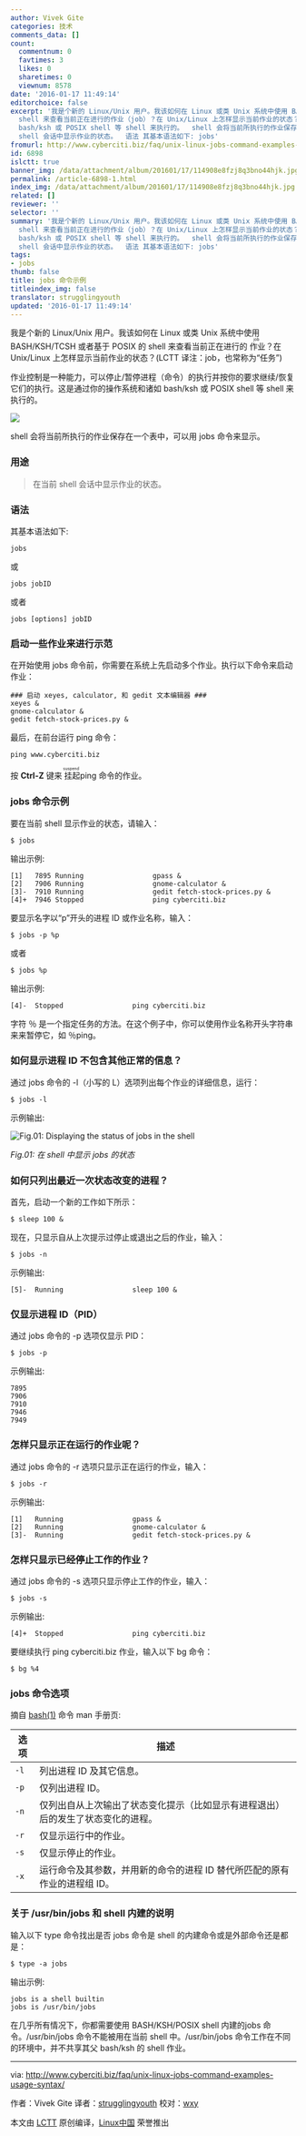 ```yaml
---
author: Vivek Gite
categories: 技术
comments_data: []
count:
  commentnum: 0
  favtimes: 3
  likes: 0
  sharetimes: 0
  viewnum: 8578
date: '2016-01-17 11:49:14'
editorchoice: false
excerpt: '我是个新的 Linux/Unix 用户。我该如何在 Linux 或类 Unix 系统中使用 BASH/KSH/TCSH 或者基于 POSIX 的
  shell 来查看当前正在进行的作业（job）？在 Unix/Linux 上怎样显示当前作业的状态？(LCTT 译注：job，也常称为任务) 作业控制是一种能力，可以停止/暂停进程（命令）的执行并按你的要求继续/恢复它们的执行。这是通过你的操作系统和诸如
  bash/ksh 或 POSIX shell 等 shell 来执行的。  shell 会将当前所执行的作业保存在一个表中，可以用 jobs 命令来显示。 用途  在当前
  shell 会话中显示作业的状态。  语法 其基本语法如下: jobs'
fromurl: http://www.cyberciti.biz/faq/unix-linux-jobs-command-examples-usage-syntax/
id: 6898
islctt: true
banner_img: /data/attachment/album/201601/17/114908e8fzj8q3bno44hjk.jpg
permalink: /article-6898-1.html
index_img: /data/attachment/album/201601/17/114908e8fzj8q3bno44hjk.jpg.thumb.jpg
related: []
reviewer: ''
selector: ''
summary: '我是个新的 Linux/Unix 用户。我该如何在 Linux 或类 Unix 系统中使用 BASH/KSH/TCSH 或者基于 POSIX 的
  shell 来查看当前正在进行的作业（job）？在 Unix/Linux 上怎样显示当前作业的状态？(LCTT 译注：job，也常称为任务) 作业控制是一种能力，可以停止/暂停进程（命令）的执行并按你的要求继续/恢复它们的执行。这是通过你的操作系统和诸如
  bash/ksh 或 POSIX shell 等 shell 来执行的。  shell 会将当前所执行的作业保存在一个表中，可以用 jobs 命令来显示。 用途  在当前
  shell 会话中显示作业的状态。  语法 其基本语法如下: jobs'
tags:
- jobs
thumb: false
title: jobs 命令示例
titleindex_img: false
translator: strugglingyouth
updated: '2016-01-17 11:49:14'
---
```


我是个新的 Linux/Unix 用户。我该如何在 Linux 或类 Unix 系统中使用 BASH/KSH/TCSH 或者基于 POSIX 的 shell 来查看当前正在进行的<ruby> 作业 <rp>  （ </rp> <rt>  job </rt> <rp>  ） </rp></ruby>？在 Unix/Linux 上怎样显示当前作业的状态？(LCTT 译注：job，也常称为“任务”)


作业控制是一种能力，可以停止/暂停进程（命令）的执行并按你的要求继续/恢复它们的执行。这是通过你的操作系统和诸如 bash/ksh 或 POSIX shell 等 shell 来执行的。


![](/data/attachment/album/201601/17/114908e8fzj8q3bno44hjk.jpg)


shell 会将当前所执行的作业保存在一个表中，可以用 jobs 命令来显示。


### 用途



> 
> 在当前 shell 会话中显示作业的状态。
> 
> 
> 


### 语法


其基本语法如下:



```
jobs

```

或



```
jobs jobID

```

或者



```
jobs [options] jobID

```

### 启动一些作业来进行示范


在开始使用 jobs 命令前，你需要在系统上先启动多个作业。执行以下命令来启动作业：



```
### 启动 xeyes, calculator, 和 gedit 文本编辑器 ###
xeyes &
gnome-calculator &
gedit fetch-stock-prices.py &

```

最后，在前台运行 ping 命令：



```
ping www.cyberciti.biz

```

按 **Ctrl-Z** 键来<ruby> 挂起 <rp>  （ </rp> <rt>  suspend </rt> <rp>  ） </rp></ruby> ping 命令的作业。


### jobs 命令示例


要在当前 shell 显示作业的状态，请输入：



```
$ jobs

```

输出示例:



```
[1]   7895 Running                 gpass &
[2]   7906 Running                 gnome-calculator &
[3]-  7910 Running                 gedit fetch-stock-prices.py &
[4]+  7946 Stopped                 ping cyberciti.biz

```

要显示名字以“p”开头的进程 ID 或作业名称，输入：



```
$ jobs -p %p

```

或者



```
$ jobs %p

```

输出示例:



```
[4]-  Stopped                 ping cyberciti.biz

```

字符 ％ 是一个指定任务的方法。在这个例子中，你可以使用作业名称开头字符串来来暂停它，如 ％ping。


### 如何显示进程 ID 不包含其他正常的信息？


通过 jobs 命令的 -l（小写的 L）选项列出每个作业的详细信息，运行：



```
$ jobs -l

```

示例输出:


![Fig.01: Displaying the status of jobs in the shell](/data/attachment/album/201601/17/114918bokfcomos8d9umgg.jpg)


*Fig.01: 在 shell 中显示 jobs 的状态*


### 如何只列出最近一次状态改变的进程？


首先，启动一个新的工作如下所示：



```
$ sleep 100 &

```

现在，只显示自从上次提示过停止或退出之后的作业，输入：



```
$ jobs -n

```

示例输出:



```
[5]-  Running                 sleep 100 &

```

### 仅显示进程 ID（PID）


通过 jobs 命令的 -p 选项仅显示 PID：



```
$ jobs -p

```

示例输出:



```
7895
7906
7910
7946
7949

```

### 怎样只显示正在运行的作业呢？


通过 jobs 命令的 -r 选项只显示正在运行的作业，输入：



```
$ jobs -r

```

示例输出:



```
[1]   Running                 gpass &
[2]   Running                 gnome-calculator &
[3]-  Running                 gedit fetch-stock-prices.py &

```

### 怎样只显示已经停止工作的作业？


通过 jobs 命令的 -s 选项只显示停止工作的作业，输入：



```
$ jobs -s

```

示例输出:



```
[4]+  Stopped                 ping cyberciti.biz

```

要继续执行 ping cyberciti.biz 作业，输入以下 bg 命令：



```
$ bg %4

```

### jobs 命令选项


摘自 [bash(1)](http://www.manpager.com/linux/man1/bash.1.html) 命令 man 手册页:




| 选项 | 描述 |
| --- | --- |
| `-l` | 列出进程 ID 及其它信息。 |
| `-p` | 仅列出进程 ID。 |
| `-n` | 仅列出自从上次输出了状态变化提示（比如显示有进程退出）后的发生了状态变化的进程。 |
| `-r` | 仅显示运行中的作业。 |
| `-s` | 仅显示停止的作业。 |
| `-x` | 运行命令及其参数，并用新的命令的进程 ID 替代所匹配的原有作业的进程组 ID。 |


### 关于 /usr/bin/jobs 和 shell 内建的说明


输入以下 type 命令找出是否 jobs 命令是 shell 的内建命令或是外部命令还是都是：



```
$ type -a jobs

```

输出示例:



```
jobs is a shell builtin
jobs is /usr/bin/jobs

```

在几乎所有情况下，你都需要使用 BASH/KSH/POSIX shell 内建的jobs 命令。/usr/bin/jobs 命令不能被用在当前 shell 中。/usr/bin/jobs 命令工作在不同的环境中，并不共享其父 bash/ksh 的 shell 作业。




---


via: <http://www.cyberciti.biz/faq/unix-linux-jobs-command-examples-usage-syntax/>


作者：Vivek Gite 译者：[strugglingyouth](https://github.com/strugglingyouth) 校对：[wxy](https://github.com/wxy)


本文由 [LCTT](https://github.com/LCTT/TranslateProject) 原创编译，[Linux中国](https://linux.cn/) 荣誉推出